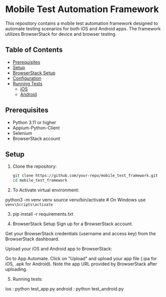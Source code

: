 # Mobile Test Automation Framework

This repository contains a mobile test automation framework designed to automate testing scenarios for both iOS and Android apps. The framework utilizes BrowserStack for device and browser testing.

## Table of Contents
- [Prerequisites](#prerequisites)
- [Setup](#setup)
- [BrowserStack Setup](#browserstack-setup)
- [Configuration](#configuration)
- [Running Tests](#running-tests)
  - [iOS](#ios)
  - [Android](#android)

## Prerequisites

- Python 3.11 or higher
- Appium-Python-Client
- Selenium
- BrowserStack account

## Setup

1. Clone the repository:
   ```sh
   git clone https://github.com/your-repo/mobile_test_framework.git
   cd mobile_test_framework
   
2. To Activate virtual environment:

python3 -m venv venv
source venv/bin/activate  # On Windows use `venv\Scripts\activate`

3. pip install -r requirements.txt

4. BrowserStack Setup
Sign up for a BrowserStack account.

Get your BrowserStack credentials (username and access key) from the BrowserStack dashboard.

Upload your iOS and Android app to BrowserStack:

Go to App Automate.
Click on "Upload" and upload your app file (.ipa for iOS, .apk for Android).
Note the app URL provided by BrowserStack after uploading.

5. Running tests:

ios : python test_app.py
android : python test_android.py
